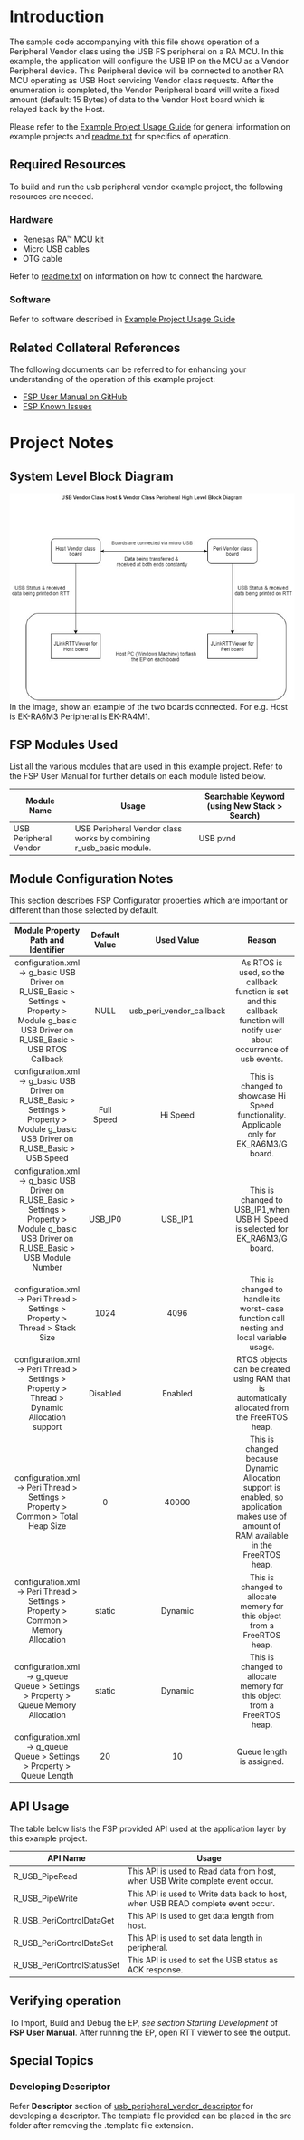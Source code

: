 # Introduction #

The sample code accompanying with this file shows operation of a Peripheral Vendor class using the USB FS peripheral on a RA MCU.
In this example, the application will configure the USB IP on the MCU as a Vendor Peripheral device. This Peripheral device will be connected to another RA MCU operating as USB Host servicing Vendor class requests.
After the enumeration is completed, the Vendor Peripheral board will write a fixed amount (default: 15 Bytes) of data to the Vendor Host board which is relayed back by the Host.

Please refer to the [Example Project Usage Guide](https://github.com/renesas/ra-fsp-examples/blob/master/example_projects/Example%20Project%20Usage%20Guide.pdf) 
for general information on example projects and [readme.txt](./readme.txt) for specifics of operation.

## Required Resources ##
To build and run the usb peripheral vendor example project, the following resources are needed.

### Hardware ###
* Renesas RA™ MCU kit
* Micro USB cables
* OTG cable

Refer to [readme.txt](./readme.txt) on information on how to connect the hardware.

### Software ###
Refer to software described in [Example Project Usage Guide](https://github.com/renesas/ra-fsp-examples/blob/master/example_projects/Example%20Project%20Usage%20Guide.pdf)

## Related Collateral References ##
The following documents can be referred to for enhancing your understanding of 
the operation of this example project:
- [FSP User Manual on GitHub](https://renesas.github.io/fsp/)
- [FSP Known Issues](https://github.com/renesas/fsp/issues)

# Project Notes #

## System Level Block Diagram ##
![usb_vendor_peri](images/usb_vendor_class.jpg "USB Vendor Block Diagram")  
In the image, show an example of the two boards connected. For e.g. Host is EK-RA6M3 Peripheral is EK-RA4M1.

## FSP Modules Used ##
List all the various modules that are used in this example project. Refer to the FSP User Manual for further details on each module listed below.

| Module Name | Usage  | Searchable Keyword (using New Stack > Search) |
|-------------|-----------------------------------------------|-----------------------------------------------|
| USB Peripheral Vendor |USB Peripheral Vendor class works by combining r_usb_basic module. | USB pvnd |

## Module Configuration Notes ##
This section describes FSP Configurator properties which are important or different than those selected by default. 

|   Module Property Path and Identifier   |   Default Value   |   Used Value   |   Reason   |
| :-------------------------------------: | :---------------: | :------------: | :--------: |
|   configuration.xml -> g_basic USB Driver on R_USB_Basic > Settings > Property > Module g_basic USB Driver on R_USB_Basic > USB RTOS Callback  |   NULL   |   usb_peri_vendor_callback   |   As RTOS is used, so the callback function is set and this callback function will notify user about occurrence of usb events.   |
|   configuration.xml -> g_basic USB Driver on R_USB_Basic > Settings > Property > Module g_basic USB Driver on R_USB_Basic > USB Speed  |   Full Speed   |   Hi Speed   |   This is changed to showcase Hi Speed functionality. Applicable only for EK_RA6M3/G board.   |
|   configuration.xml -> g_basic USB Driver on R_USB_Basic > Settings > Property > Module g_basic USB Driver on R_USB_Basic > USB Module Number  |   USB_IP0   |   USB_IP1   |   This is changed to USB_IP1,when USB Hi Speed is selected for EK_RA6M3/G board.   |
|   configuration.xml -> Peri Thread > Settings > Property > Thread > Stack Size  |   1024   |   4096   |   This is changed to handle its worst-case function call nesting and local variable usage.   |
|   configuration.xml -> Peri Thread > Settings > Property > Thread > Dynamic Allocation support  |   Disabled   |   Enabled   |   RTOS objects can be created using RAM that is automatically allocated from the FreeRTOS heap.   |
|   configuration.xml -> Peri Thread > Settings > Property > Common > Total Heap Size  |   0   |   40000   |   This is changed because Dynamic Allocation support is enabled, so application makes use of amount of RAM available in the FreeRTOS heap.   |
|   configuration.xml -> Peri Thread > Settings > Property > Common > Memory Allocation  |   static   |   Dynamic   |   This is changed to allocate memory for this object from a FreeRTOS heap.   |
|   configuration.xml -> g_queue Queue > Settings > Property > Queue Memory Allocation |   static   |   Dynamic   | This is changed to allocate memory for this object from a FreeRTOS heap.   |
|   configuration.xml -> g_queue Queue > Settings > Property > Queue Length |  20   |   10   | Queue length is assigned. |

## API Usage ##

The table below lists the FSP provided API used at the application layer by this example project.

| API Name    | Usage                                                                          |
|-------------|--------------------------------------------------------------------------------|
|R_USB_PipeRead | This API is used to Read data from host, when USB Write complete event occur. |
|R_USB_PipeWrite| This API is used to Write data back to host, when USB READ complete event occur.|
|R_USB_PeriControlDataGet| This API is used to get data length from host.|
|R_USB_PeriControlDataSet| This API is used to set data length in peripheral.|
|R_USB_PeriControlStatusSet| This API is used to set the USB status as ACK response.|

## Verifying operation ##
To Import, Build and Debug the EP, *see section Starting Development* of **FSP User Manual**. After running the EP, open RTT viewer to see the output.

## Special Topics ##

### Developing Descriptor ###
Refer **Descriptor** section of [usb_peripheral_vendor_descriptor](https://renesas.github.io/fsp/group___u_s_b___p_v_n_d.html) for developing a descriptor.
The template file provided can be placed in the src folder after removing the .template file extension.
